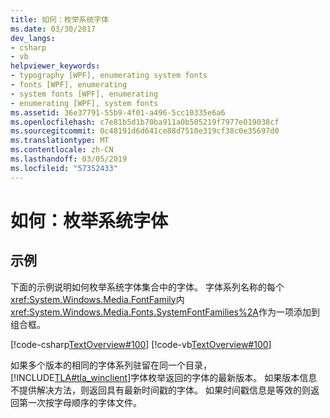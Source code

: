 ```yaml
---
title: 如何：枚举系统字体
ms.date: 03/30/2017
dev_langs:
- csharp
- vb
helpviewer_keywords:
- typography [WPF], enumerating system fonts
- fonts [WPF], enumerating
- system fonts [WPF], enumerating
- enumerating [WPF], system fonts
ms.assetid: 36e37791-55b9-4f01-a496-5cc10335e6a6
ms.openlocfilehash: c7e81b5d1b70ba911a0b505219f7977e019038cf
ms.sourcegitcommit: 0c48191d6d641ce88d7510e319cf38c0e35697d0
ms.translationtype: MT
ms.contentlocale: zh-CN
ms.lasthandoff: 03/05/2019
ms.locfileid: "57352433"
---
```

# <a name="how-to-enumerate-system-fonts"></a>如何：枚举系统字体
## <a name="example"></a>示例  
 下面的示例说明如何枚举系统字体集合中的字体。 字体系列名称的每个<xref:System.Windows.Media.FontFamily>内<xref:System.Windows.Media.Fonts.SystemFontFamilies%2A>作为一项添加到组合框。  
  
 [!code-csharp[TextOverview#100](~/samples/snippets/csharp/VS_Snippets_Wpf/TextOverview/CSharp/Window1.xaml.cs#100)]
 [!code-vb[TextOverview#100](~/samples/snippets/visualbasic/VS_Snippets_Wpf/TextOverview/visualbasic/window1.xaml.vb#100)]  
  
 如果多个版本的相同的字体系列驻留在同一个目录，[!INCLUDE[TLA#tla_winclient](../../../../includes/tlasharptla-winclient-md.md)]字体枚举返回的字体的最新版本。 如果版本信息不提供解决方法，则返回具有最新时间戳的字体。 如果时间戳信息是等效的则返回第一次按字母顺序的字体文件。
